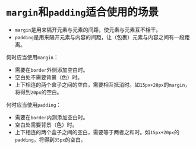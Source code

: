 # `margin`和`padding`适合使用的场景

- `margin`是用来隔开元素与元素的间距，使元素与元素互不相干。
- `padding`是用来隔开元素与内容的间距，让（包裹）元素与内容之间有一段距离。

何时应当使用`margin`：

- 需要在`border`外侧添加空白时。
- 空白处不需要背景（色）时。
- 上下相连的两个盒子之间的空白，需要相互抵消时。如`15px+20px`的`margin`，将得到`20px`的空白。

何时应当使用`padding`：

- 需要在`border`内测添加空白时。
- 空白处需要背景（色）时。
- 上下相连的两个盒子之间的空白，需要等于两者之和时。如`15px+20px`的`padding`，将得到`35px`的空白。
